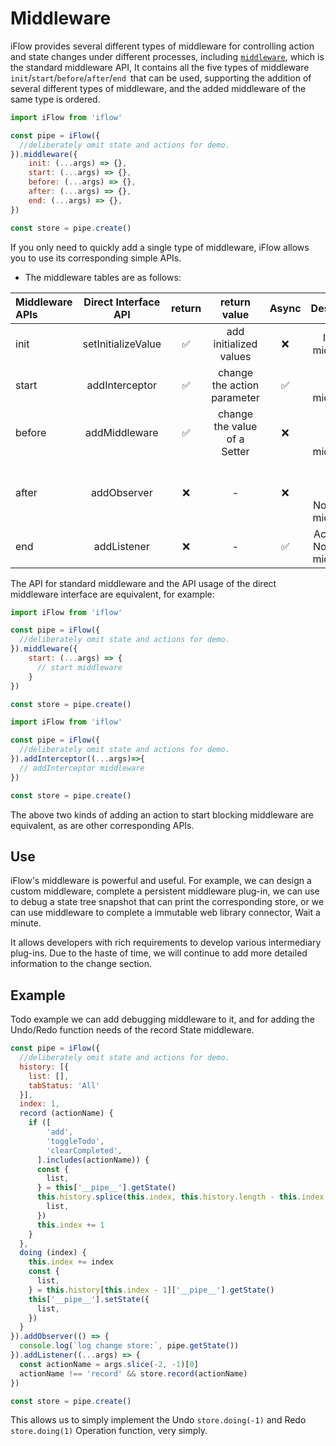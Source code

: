 # Middleware

iFlow provides several different types of middleware for controlling action and state changes under different processes, including [`middleware`](/docs/api/middleware.md), which is the standard middleware API, It contains all the five types of middleware `init`/`start`/`before`/`after`/`end `that can be used, supporting the addition of several different types of middleware, and the added middleware of the same type is ordered.

```javascript
import iFlow from 'iflow'

const pipe = iFlow({
  //deliberately omit state and actions for demo.
}).middleware({
    init: (...args) => {},
    start: (...args) => {},
    before: (...args) => {},
    after: (...args) => {},
    end: (...args) => {},
})

const store = pipe.create()
```

If you only need to quickly add a single type of middleware, iFlow allows you to use its corresponding simple APIs.

* The middleware tables are as follows:

| Middleware APIs    | Direct Interface API  | return | return value       | Async  | Description                       |
| :---------- | :-----------------: | :----: | :----------------: | :---: | ------------------------: | 
| init        | setInitializeValue  | ✅     | add initialized values    | ❌     | Initialized middleware                |
| start       | addInterceptor      | ✅     | change the action parameter    | ✅     | Action forward middleware             |
| before      | addMiddleware       | ✅     | change the value of a Setter       | ❌     | State Change forward middleware   |
| after       | addObserver         | ❌     | -                  | ❌     | State Change Post Notification middleware   | 
| end         | addListener         | ❌     | -                  | ✅     | Action Post Notification middleware         |

The API for standard middleware and the API usage of the direct middleware interface are equivalent, for example:

```javascript
import iFlow from 'iflow'

const pipe = iFlow({
  //deliberately omit state and actions for demo.
}).middleware({
    start: (...args) => {
      // start middleware
    }
})

const store = pipe.create()
```

```javascript
import iFlow from 'iflow'

const pipe = iFlow({
  //deliberately omit state and actions for demo.
}).addInterceptor((...args)=>{
  // addInterceptor middleware
})

const store = pipe.create()
```

The above two kinds of adding an action to start blocking middleware are equivalent, as are other corresponding APIs.

## Use
iFlow's middleware is powerful and useful. For example, we can design a custom middleware, complete a persistent middleware plug-in, we can use to debug a state tree snapshot that can print the corresponding store, or we can use middleware to complete a immutable web library connector, Wait a minute.

It allows developers with rich requirements to develop various intermediary plug-ins. Due to the haste of time, we will continue to add more detailed information to the change section.

## Example

Todo example we can add debugging middleware to it, and for adding the Undo/Redo function needs of the record State middleware.

```javascript
const pipe = iFlow({
  //deliberately omit state and actions for demo.
  history: [{
    list: [],
    tabStatus: 'All'
  }],
  index: 1,
  record (actionName) {
    if ([
        'add',
        'toggleTodo',
        'clearCompleted',
      ].includes(actionName)) {
      const {
        list,
      } = this['__pipe__'].getState()
      this.history.splice(this.index, this.history.length - this.index, {
        list,
      })
      this.index += 1
    }
  },
  doing (index) {
    this.index += index
    const {
      list,
    } = this.history[this.index - 1]['__pipe__'].getState()
    this['__pipe__'].setState({
      list,
    })
  }
}).addObserver(() => {
  console.log(`log change store:`, pipe.getState())
}).addListener((...args) => {
  const actionName = args.slice(-2, -1)[0]
  actionName !== 'record' && store.record(actionName)
})

const store = pipe.create()
```

This allows us to simply implement the Undo `store.doing(-1)` and Redo `store.doing(1)` Operation function, very simply.